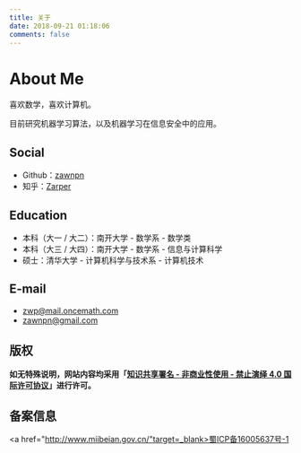 ```yaml
---
title: 关于
date: 2018-09-21 01:18:06
comments: false
---
```


# About Me

喜欢数学，喜欢计算机。

目前研究机器学习算法，以及机器学习在信息安全中的应用。

## Social

 - Github：[zawnpn](https://github.com/zawnpn)
 - 知乎：[Zarper](https://www.zhihu.com/people/zhangwanpeng)

## Education

 - 本科（大一 / 大二）：南开大学 - 数学系 - 数学类
 - 本科（大三 / 大四）：南开大学 - 数学系 - 信息与计算科学
 - 硕士：清华大学 - 计算机科学与技术系 - 计算机技术

## E-mail

 - zwp@mail.oncemath.com
 - zawnpn@gmail.com

## 版权

**如无特殊说明，网站内容均采用「<a rel="license" target=blank href="https://creativecommons.org/licenses/by-nc-nd/4.0/deed.zh">知识共享署名 - 非商业性使用 - 禁止演绎 4.0 国际许可协议</a>」进行许可。**

## 备案信息

<a href="http://www.miibeian.gov.cn/"target=_blank>蜀ICP备16005637号-1</a>
